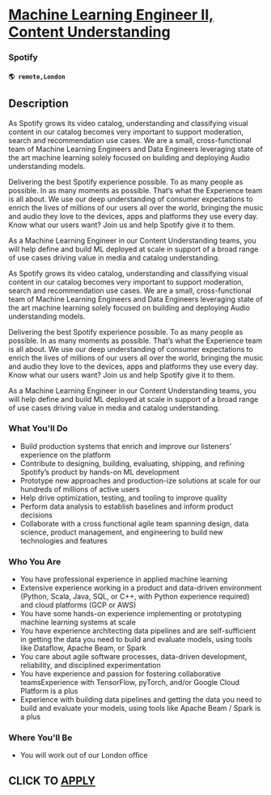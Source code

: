 # [Machine Learning Engineer II, Content Understanding](https://www.remotewlb.com/apply/machine-learning-engineer-ii-content-understanding)  
### Spotify  
#### `🌎 remote,London`  

## Description

As Spotify grows its video catalog, understanding and classifying visual content in our catalog becomes very important to support moderation, search and recommendation use cases. We are a small, cross-functional team of Machine Learning Engineers and Data Engineers leveraging state of the art machine learning solely focused on building and deploying Audio understanding models.

  

Delivering the best Spotify experience possible. To as many people as possible. In as many moments as possible. That’s what the Experience team is all about. We use our deep understanding of consumer expectations to enrich the lives of millions of our users all over the world, bringing the music and audio they love to the devices, apps and platforms they use every day. Know what our users want? Join us and help Spotify give it to them.

  

As a Machine Learning Engineer in our Content Understanding teams, you will help define and build ML deployed at scale in support of a broad range of use cases driving value in media and catalog understanding.

  

  

  

  

As Spotify grows its video catalog, understanding and classifying visual content in our catalog becomes very important to support moderation, search and recommendation use cases. We are a small, cross-functional team of Machine Learning Engineers and Data Engineers leveraging state of the art machine learning solely focused on building and deploying Audio understanding models.

  

Delivering the best Spotify experience possible. To as many people as possible. In as many moments as possible. That’s what the Experience team is all about. We use our deep understanding of consumer expectations to enrich the lives of millions of our users all over the world, bringing the music and audio they love to the devices, apps and platforms they use every day. Know what our users want? Join us and help Spotify give it to them.

  

As a Machine Learning Engineer in our Content Understanding teams, you will help define and build ML deployed at scale in support of a broad range of use cases driving value in media and catalog understanding.

  

  

  

  

### What You'll Do

* Build production systems that enrich and improve our listeners’ experience on the platform
* Contribute to designing, building, evaluating, shipping, and refining Spotify’s product by hands-on ML development
* Prototype new approaches and production-ize solutions at scale for our hundreds of millions of active users
* Help drive optimization, testing, and tooling to improve quality
* Perform data analysis to establish baselines and inform product decisions
* Collaborate with a cross functional agile team spanning design, data science, product management, and engineering to build new technologies and features

  

### Who You Are

* You have professional experience in applied machine learning
* Extensive experience working in a product and data-driven environment (Python, Scala, Java, SQL, or C++, with Python experience required) and cloud platforms (GCP or AWS)
* You have some hands-on experience implementing or prototyping machine learning systems at scale 
* You have experience architecting data pipelines and are self-sufficient in getting the data you need to build and evaluate models, using tools like Dataflow, Apache Beam, or Spark
* You care about agile software processes, data-driven development, reliability, and disciplined experimentation
* You have experience and passion for fostering collaborative teamsExperience with TensorFlow, pyTorch, and/or Google Cloud Platform is a plus
* Experience with building data pipelines and getting the data you need to build and evaluate your models, using tools like Apache Beam / Spark is a plus

  

### Where You'll Be

* You will work out of our London office

  

  
## CLICK TO [APPLY](https://www.remotewlb.com/apply/machine-learning-engineer-ii-content-understanding)

